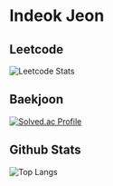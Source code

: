 # Indeok Jeon

<!--
**indeokiya/indeokiya** is a ✨ _special_ ✨ repository because its `README.md` (this file) appears on your GitHub profile.

Here are some ideas to get you started:

- 🔭 I’m currently working on ...
- 🌱 I’m currently learning ...
- 👯 I’m looking to collaborate on ...
- 🤔 I’m looking for help with ...
- 💬 Ask me about ...
- 📫 How to reach me: ...
- 😄 Pronouns: ...
- ⚡ Fun fact: ...
-->

## Leetcode
![Leetcode Stats](https://leetcard.jacoblin.cool/indeokiya?theme=light,unicorn)
## Baekjoon
[![Solved.ac Profile](http://mazassumnida.wtf/api/generate_badge?boj=indeokiya)](https://solved.ac/indeokiya)
## Github Stats
![Top Langs](https://github-readme-stats.vercel.app/api/top-langs/?username=indeokiya&layout=compact&theme=dark)
